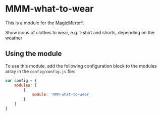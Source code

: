 # MMM-what-to-wear

This is a module for the [MagicMirror²](https://github.com/MichMich/MagicMirror/).

Show icons of clothes to wear, e.g. t-shirt and shorts, depending on the weather

## Using the module

To use this module, add the following configuration block to the modules array in the `config/config.js` file:
```js
var config = {
    modules: [
        {
            module: 'MMM-what-to-wear'
        }
    ]
}
```
